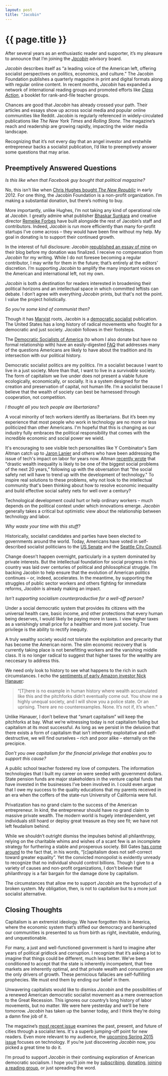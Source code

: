 ```yaml
---
layout: post
title: "Jacobin"
---
```


# {{ page.title }}

After several years as an enthusiastic reader and supporter, it’s my pleasure to announce that I’m joining the _[Jacobin](https://www.jacobinmag.com/)_ advisory board.

_Jacobin_ describes itself as “a leading voice of the American left, offering socialist perspectives on politics, economics, and culture.” The Jacobin Foundation publishes a quarterly magazine in print and digital formats along with regular online content. In recent months, _Jacobin_ has expanded a network of international reading groups and promoted efforts like _[Class Action](https://www.kickstarter.com/projects/jacobin/class-action-presented-by-the-ctus-core-and-jacobi)_, a booklet for rank-and-file teacher groups.

Chances are good that _Jacobin_ has already crossed your path. Their articles and essays show up across social media and popular online communities like Reddit. Jacobin is regularly referenced in widely-circulated publications like _The New York Times_ and _Rolling Stone_. The magazine’s reach and readership are growing rapidly, impacting the wider media landscape.

Recognizing that it’s not every day that an angel investor and erstwhile entrepreneur backs a socialist publication, I’d like to preemptively answer some questions that may arise.

## Preemptively Answered Questions

*Is this like when that Facebook guy bought that political magazine?*

No, this isn’t like when [Chris Hughes bought _The New Republic_](http://www.npr.org/blogs/thetwo-way/2012/03/12/148247430/facebook-co-founder-chris-hughes-is-buying-the-new-republic) in early 2012. For one thing, the Jacobin Foundation is a non-profit organization. I’m making a substantial donation, but there’s nothing to buy.

More importantly, unlike Hughes, I’m not taking any kind of operational role at _Jacobin_. I greatly admire what publisher [Bhaskar Sunkara](https://twitter.com/sunraysunray) and creative director [Remeike Forbes](https://twitter.com/remeike) have built alongside the rest of Jacobin’s staff and contributors. Indeed, _Jacobin_ is run more efficiently than many for-profit startups I’ve come across – they would have been fine without my help. My goal in donating is to support their continued growth.

In the interest of full disclosure: _Jacobin_ [republished an essay of mine](https://www.jacobinmag.com/2014/06/atlas-smug/) on their blog before my donation was finalized. I receive no compensation from _Jacobin_ for my writing. While I do not foresee becoming a regular contributor, I may write for them in the future; that’s entirely at the editors’ discretion. I’m supporting _Jacobin_ to amplify the many important voices on the American and international left, not my own.

_Jacobin_ is both a destination for readers interested in broadening their political horizons and an intellectual space in which committed leftists can debate. I don’t agree with everything _Jacobin_ prints, but that's not the point. I value the project holistically.

*So you’re some kind of communist then?*

Though it has [Marxist](https://en.wikipedia.org/wiki/Marxism) roots, Jacobin is a [democratic socialist](https://en.wikipedia.org/wiki/Democratic_socialism) publication. The United States has a long history of radical movements who fought for a democratic and just society. _Jacobin_ follows in their footsteps.

The [Democratic Socialists of America](http://www.dsausa.org/) (to whom I also donate but have no formal relationship with) have an easily-digested [FAQ](http://www.dsausa.org/what_is_democratic_socialism) that addresses many of the questions Americans are likely to have about the tradition and its intersection with our political history.

Democratic socialist politics are my politics. I’m a socialist because I want to live in a just society. More than that, I want to live in a _survivable_ society. The form of capitalism we live under does not present a viable future ecologically, economically, or socially. It is a system designed for the creation and preservation of capital, not human life. I’m a socialist because I believe that the wealth of society can best be harnessed through cooperation, not competition.

*I thought all you tech people are libertarians?*

A vocal minority of tech workers identify as libertarians. But it’s been my experience that most people who work in technology are no more or less politicized than other Americans. I'm hopeful that this is changing as our industry fully embraces the political responsibility that comes with the incredible economic and social power we wield.

It's encouraging to see visible tech personalities like Y Combinator's Sam Altman catch up to [Jaron Lanier](http://www.amazon.com/Who-Owns-Future-Jaron-Lanier-ebook/dp/B008J2AEY8/ref=sr_1_1?s=books&ie=UTF8&qid=1425403819&sr=1-1) and others who have been addressing the issue of tech's impact on labor for years now. Altman [recently wrote](http://blog.samaltman.com/the-software-revolution) that "drastic wealth inequality is likely to be one of the biggest social problems of the next 20 years," following up with the obversation that "the social safety net will have to trend up with the development of technology." To inspire real solutions to these problems, why not look to the intellectual community that's been thinking about how to resolve economic inequality and build effective social safety nets for well over a century?

Technological development could hurt or help ordinary workers – much depends on the political context under which innovations emerge. _Jacobin_ generally takes a critical but optimistic view about the relationship between technology and labor.

*Why waste your time with this stuff?*

Historically, socialist candidates and parties have been elected to governments around the world. Today, Americans have voted in self-described socialist politicians to the [US Senate](http://en.wikipedia.org/wiki/Bernie_Sanders) and the [Seattle City Council](http://en.wikipedia.org/wiki/Kshama_Sawant).

Change doesn’t happen overnight, particularly in a system dominated by private interests. But the intellectual foundation for social progress in this country was laid over centuries of political and philosophical struggle. I’m backing Jacobin to help ensure that the evolution of American politics continues – or, indeed, accelerates. In the meantime, by supporting the struggles of public sector workers and others fighting for immediate reforms, _Jacobin_ is already making an impact.

*Isn’t supporting socialism counterproductive for a well-off person?*

Under a social democratic system that provides its citizens with the universal health care, basic income, and other protections that every human being deserves, I would likely be paying more in taxes. I view higher taxes as a vanishingly small price for a healthier and more just society. True privilege is the ability to rectify inequity.

A truly wealthy society would not tolerate the exploitation and precarity that has become the American norm. The slim economic recovery that is currently taking place is not benefitting workers and the vanishing middle class. It is no longer radical to suggest that higher taxes for the wealthy are neccesary to address this.

We need only look to history to see what happens to the rich in such circumstances. I echo the [sentiments of early Amazon investor Nick Hanauer](http://www.politico.com/magazine/story/2014/06/the-pitchforks-are-coming-for-us-plutocrats-108014.html):

> “[T]here is no example in human history where wealth accumulated like this and the pitchforks didn’t eventually come out. You show me a highly unequal society, and I will show you a police state. Or an uprising. There are no counterexamples. None. It’s not if, it’s when.”

Unlike Hanauer, I don’t believe that “smart capitalism” will keep the pitchforks at bay. What we’re witnessing today is not capitalism failing but capitalism at its most successful. As long as we persist in the delusion that there exists a form of capitalism that isn’t inherently exploitative and self-destructive, we will find ourselves – rich and poor alike – eternally on the precipice.

*Don’t you owe capitalism for the financial privilege that enables you to support this cause?*

A public school teacher fostered my love of computers. The information technologies that I built my career on were seeded with government dollars. State pension funds are major stakeholders in the venture capital funds that have invested in the businesses I’ve been involved in. I could even argue that I owe my success to the quality educations that my parents received in an era when the coffers of the state-run University of California were full.

Privatization has no grand claim to the success of the American entrepreneur. In kind, the entrepreneur should have no grand claim to massive private wealth. The modern world is hugely interdependent, yet individuals still hoard or deploy great treasure as they see fit; we have not left feudalism behind.

While we shouldn’t outright dismiss the impulses behind all philanthropy, relying on the charitable whims and wishes of a scant few is an incomplete strategy for furthering a stable and prosperous society. Bill Gates [has come around](http://www.gatesnotes.com/Books/Why-Inequality-Matters-Capital-in-21st-Century-Review) to the fact that, in his words, “[c]apitalism does not self-correct toward greater equality”. Yet the convicted monopolist is evidently unready to recognize that no individual should control billions. Though I give to a variety of causes and non-profit organizations, I don’t believe that philanthropy is a fair bargain for the damage done by capitalism.

The circumstances that allow me to support _Jacobin_ are the byproduct of a broken system. My obligation, then, is not to capitalism but to a more just socialist alternative.

## Closing Thoughts

Capitalism is an extremist ideology. We have forgotten this in America, where the economic system that’s stifled our democracy and bankrupted our communities is presented to us from birth as right, inevitable, enduring, and unquestionable.

For many, a just and well-functioned government is hard to imagine after years of political gridlock and corruption. I recognize that it’s asking a lot to imagine that things could be different, much less better. We’ve been conditioned to accept that the state is inherently incompetent, that free markets are inherently optimal, and that private wealth and consumption are the only drivers of growth. These pernicious fallacies are self-fulfilling prophecies. We must end them by ending our belief in them.

Unwavering capitalists would like to dismiss _Jacobin_ and the possibilities of a renewed American democratic socialist movement as a mere overreaction to the Great Recession. This ignores our country’s long history of labor movements, but no matter. We were here yesterday and we’ll be here tomorrow. _Jacobin_ has taken up the banner today, and I think they’re doing a damn fine job of it.

The magazine’s [most recent issue](https://www.jacobinmag.com/issue/paint-the-town-red/) examines the past, present, and future of cities through a socialist lens. It's a superb jumping-off point for new readers. Even more relevant to my audience, the [upcoming Spring 2015 issue](https://www.jacobinmag.com/issue-17/) focuses on technology. If you’re just discovering _Jacobin_ now, you picked a great time to do it.

I’m proud to support _Jacobin_ in their continuing exploration of American democratic socialism. I hope you’ll join me by [subscribing](https://www.jacobinmag.com/subscribe/), [donating](https://www.jacobinmag.com/donate/), [joining a reading group](https://www.jacobinmag.com/reading-groups/), or just spreading the word.

